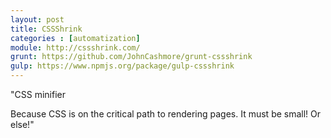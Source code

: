 ```yaml
---
layout: post
title: CSSShrink
categories : [automatization]
module: http://cssshrink.com/
grunt: https://github.com/JohnCashmore/grunt-cssshrink
gulp: https://www.npmjs.org/package/gulp-cssshrink
---
```


"CSS minifier

Because CSS is on the critical path to rendering pages. It must be small! Or else!"
